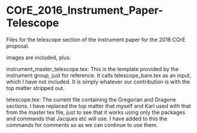# COrE_2016_Instrument_Paper-Telescope
Files for the telescope section of the instrument paper for the 2016 COrE proposal. 

images are included, plus:

instrument_master_telescope.tex: 
This is the template provided by the instrument group, just for reference. It calls telescope_bare.tex as an input, which I have not included. It is simply whatever our contribution is with the top matter stripped out.


telescope.tex: 
The current file containing the Gregorian and Dragone sections. I have replaced the top matter that myself and Karl used with that from the master tex file, just to see that it works using only the packages and commands that Jacques etc will use. I have added to this the commands for comments so as we can continue to use them.



